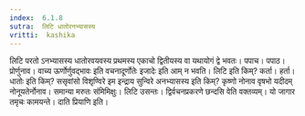 ```yaml
---
index:  6.1.8
sutra:  लिटि धातोरनभ्यासस्य
vritti:  kashika 
---
```


लिटि परतो ऽनभ्यासस्य धातोरवयवस्य प्रथमस्य एकाचो द्वितीयस्य वा यथायोगं द्वे भवतः। पपाच। पपाठ। प्रोर्णुनाव। वाच्य ऊर्णोर्णुवद्भावः इति वचनादूर्णोतेः इजादेः इति आम् न भवति। लिटि इति किम्? कर्ता। हर्ता। धातोः इति किम्? ससृवांसो विशृण्विरे इम इन्द्राय सुन्विरे अनभ्यासस्य इति किम्? कृष्णो नोनाव वृषभो यदीदम् नोनूयतेर्नोनाव। समान्या मरुतः संमिमिक्षुः। लिटि उसन्तः। द्विर्वचनप्रकरणे छन्दसि वेति वक्तव्यम्। यो जागार तमृचः कामयन्ते। दाति प्रियाणि इति।

